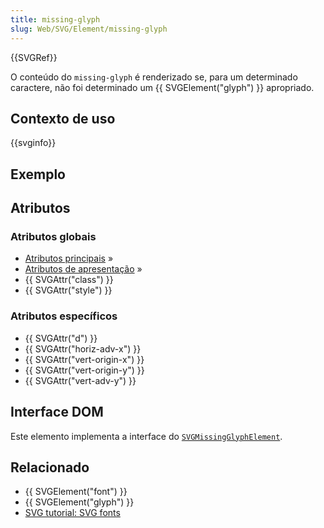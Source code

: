 ```yaml
---
title: missing-glyph
slug: Web/SVG/Element/missing-glyph
---
```

{{SVGRef}}

O conteúdo do `missing-glyph` é renderizado se, para um determinado caractere, não foi determinado um {{ SVGElement("glyph") }} apropriado.

## Contexto de uso

{{svginfo}}

## Exemplo

## Atributos

### Atributos globais

- [Atributos principais](/pt-BR/SVG/Attribute#Core) »
- [Atributos de apresentação](/pt-BR/SVG/Attribute#Presentation) »
- {{ SVGAttr("class") }}
- {{ SVGAttr("style") }}

### Atributos específicos

- {{ SVGAttr("d") }}
- {{ SVGAttr("horiz-adv-x") }}
- {{ SVGAttr("vert-origin-x") }}
- {{ SVGAttr("vert-origin-y") }}
- {{ SVGAttr("vert-adv-y") }}

## Interface DOM

Este elemento implementa a interface do [`SVGMissingGlyphElement`](/pt-BR/DOM/SVGMissingGlyphElement).

## Relacionado

- {{ SVGElement("font") }}
- {{ SVGElement("glyph") }}
- [SVG tutorial: SVG fonts](/pt-BR/SVG/Tutorial/SVG_fonts)
